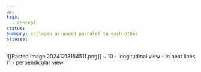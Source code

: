 ```yaml
---
up: 
tags:
  - concept
status: 
Summary: collagen arranged parralel to each other
aliases:
---
```

![[Pasted image 20241213154511.png]]
~
10 - longitudinal view - in neat lines
11 - perpendicular view